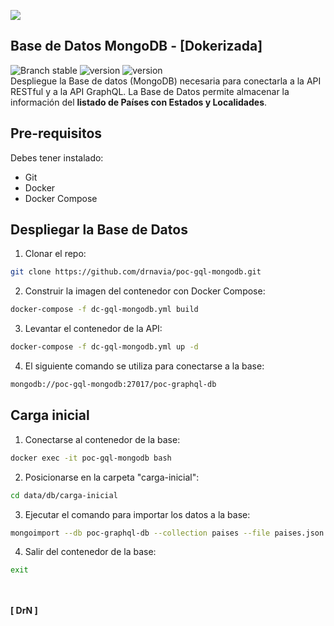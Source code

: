 <img src="http://drnavia.com/logos/POC-GraphQL-2019.png"></img>

## Base de Datos MongoDB - [Dokerizada]
![Branch stable](https://img.shields.io/badge/branch-master-blue.svg)
![version](https://img.shields.io/badge/mongodb-v4.x-499D4A.svg)
![version](https://img.shields.io/badge/docker%20compose-build-309CEC.svg)<br>
Despliegue la Base de datos (MongoDB) necesaria para conectarla a la API RESTful y a la API GraphQL. La Base de Datos permite almacenar la información del **listado de Países con Estados y Localidades**.<br>

## Pre-requisitos
Debes tener instalado:
+ Git
+ Docker
+ Docker Compose

## Despliegar la Base de Datos
1. Clonar el repo:
```bash
git clone https://github.com/drnavia/poc-gql-mongodb.git
```
2. Construir la imagen del contenedor con Docker Compose:
```bash
docker-compose -f dc-gql-mongodb.yml build
```
3. Levantar el contenedor de la API:
```bash
docker-compose -f dc-gql-mongodb.yml up -d
```
4. El siguiente comando se utiliza para conectarse a la base:
```bash
mongodb://poc-gql-mongodb:27017/poc-graphql-db
```

## Carga inicial
1. Conectarse al contenedor de la base:
```bash
docker exec -it poc-gql-mongodb bash
```
2. Posicionarse en la carpeta "carga-inicial":
```bash
cd data/db/carga-inicial
```
3. Ejecutar el comando para importar los datos a la base:
```bash
mongoimport --db poc-graphql-db --collection paises --file paises.json
```
4. Salir del contenedor de la base:
```bash
exit
```

<br><br>
**[ DrN ]**